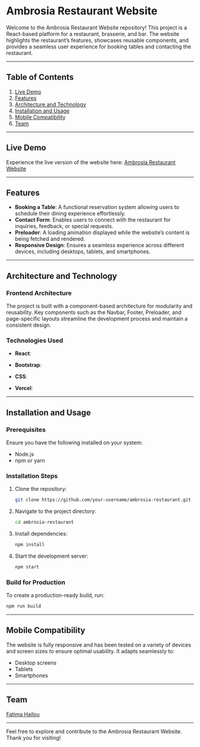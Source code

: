 # Ambrosia Restaurant Website

Welcome to the Ambrosia Restaurant Website repository! This project is a React-based platform for a restaurant, brasserie, and bar. The website highlights the restaurant’s features, showcases reusable components, and provides a seamless user experience for booking tables and contacting the restaurant.

---

## Table of Contents

1. [Live Demo](#live-demo)
2. [Features](#features)
3. [Architecture and Technology](#architecture-and-technology)
4. [Installation and Usage](#installation-and-usage)
5. [Mobile Compatibility](#mobile-compatibility)
6. [Team](#team)

---

## Live Demo

Experience the live version of the website here: [Ambrosia Restaurant Website](https://restaurant-ambrosia.vercel.app/)

---

## Features

- **Booking a Table**: A functional reservation system allowing users to schedule their dining experience effortlessly.
- **Contact Form**: Enables users to connect with the restaurant for inquiries, feedback, or special requests.
- **Preloader**: A loading animation displayed while the website’s content is being fetched and rendered.
- **Responsive Design**: Ensures a seamless experience across different devices, including desktops, tablets, and smartphones.

---

## Architecture and Technology

### Frontend Architecture
The project is built with a component-based architecture for modularity and reusability. Key components such as the Navbar, Footer, Preloader, and page-specific layouts streamline the development process and maintain a consistent design.

### Technologies Used

- **React**:
  

- **Bootstrap**:


- **CSS**:


- **Vercel**:
  
---

## Installation and Usage

### Prerequisites
Ensure you have the following installed on your system:
- Node.js
- npm or yarn

### Installation Steps
1. Clone the repository:
   ```bash
   git clone https://github.com/your-username/ambrosia-restaurant.git
   ```
2. Navigate to the project directory:
   ```bash
   cd ambrosia-restaurant
   ```
3. Install dependencies:
   ```bash
   npm install
   ```
4. Start the development server:
   ```bash
   npm start
   ```

### Build for Production
To create a production-ready build, run:
```bash
npm run build
```

---

## Mobile Compatibility

The website is fully responsive and has been tested on a variety of devices and screen sizes to ensure optimal usability. It adapts seamlessly to:
- Desktop screens
- Tablets
- Smartphones

---


## Team

[Fatima Hailou](https://github.com/Fatima20027)

---

Feel free to explore and contribute to the Ambrosia Restaurant Website. Thank you for visiting!

